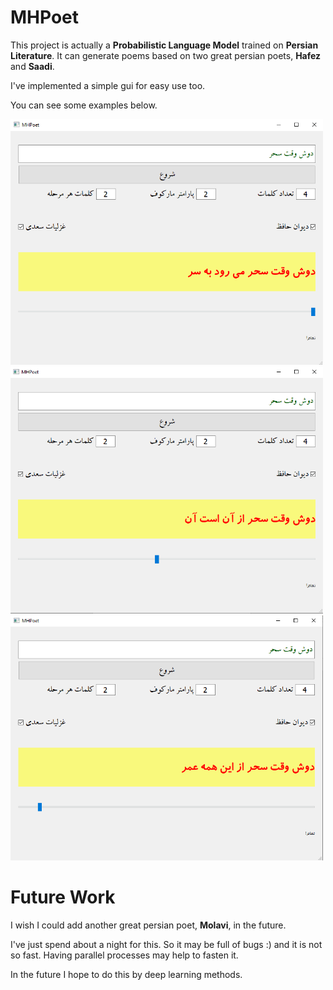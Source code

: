 # MHPoet

This project is actually a **Probabilistic Language Model** trained on **Persian Literature**. It can generate poems based on two great persian poets, **Hafez** and **Saadi**.

I've implemented a simple gui for easy use too.

You can see some examples below.

<img src="P1.png" width="500" />

<img src="P2.png" width="500" />

<img src="P3.png" width="500" />

#  Future Work
I wish I could add another great persian poet, **Molavi**, in the future. 

I've just spend about a night for this. So it may be full of bugs :) and it is not so fast. Having parallel processes may help to fasten it.

In the future I hope to do this by deep learning methods.

